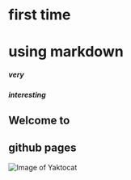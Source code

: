 # first time <h1> using markdown
##### very <h5> interesting
## Welcome to <h2> github pages

![Image of Yaktocat](https://octodex.github.com/images/yaktocat.png)
